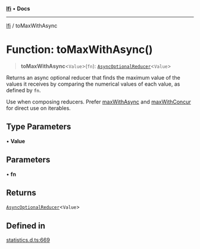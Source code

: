 [**lfi**](../readme.md) • **Docs**

---

[lfi](../globals.md) / toMaxWithAsync

# Function: toMaxWithAsync()

> **toMaxWithAsync**\<`Value`\>(`fn`):
> [`AsyncOptionalReducer`](../type-aliases/AsyncOptionalReducer.md)\<`Value`\>

Returns an async optional reducer that finds the maximum value of the values it
receives by comparing the numerical values of each value, as defined by `fn`.

Use when composing reducers. Prefer [maxWithAsync](maxWithAsync.md) and
[maxWithConcur](maxWithConcur.md) for direct use on iterables.

## Type Parameters

• **Value**

## Parameters

• **fn**

## Returns

[`AsyncOptionalReducer`](../type-aliases/AsyncOptionalReducer.md)\<`Value`\>

## Defined in

[statistics.d.ts:669](https://github.com/TomerAberbach/lfi/blob/85d6360ac7d8f71c70f308d2ace5bc2aa99ab03d/src/operations/statistics.d.ts#L669)
